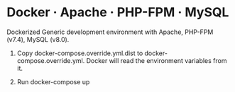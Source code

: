 # Docker · Apache · PHP-FPM · MySQL
Dockerized Generic development environment with Apache, PHP-FPM (v7.4), MySQL (v8.0).

1) Copy docker-compose.override.yml.dist to docker-compose.override.yml. 
Docker will read the environment variables from it.

2) Run docker-compose up 

